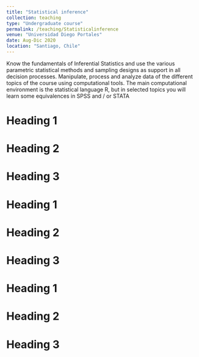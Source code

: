 ```yaml
---
title: "Statistical inference"
collection: teaching
type: "Undergraduate course"
permalink: /teaching/Statisticalinference
venue: "Universidad Diego Portales"
date: Aug-Dic 2020
location: "Santiago, Chile"
---
```


Know the fundamentals of Inferential Statistics and use the various parametric statistical methods and sampling designs as support in all decision processes.
Manipulate, process and analyze data of the different topics of the course using computational tools. 
The main computational environment is the statistical language R, but in selected topics you will learn some equivalences in SPSS and / or STATA

Heading 1
======

Heading 2
======

Heading 3
======
Heading 1
======

Heading 2
======

Heading 3
======

Heading 1
======

Heading 2
======

Heading 3
======

